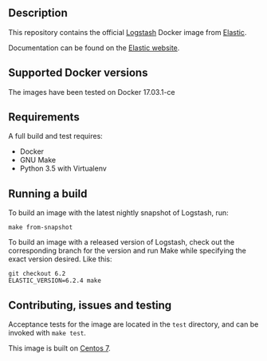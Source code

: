 ## Description

This repository contains the official [Logstash][logstash] Docker image from
[Elastic][elastic].

Documentation can be found on the [Elastic website](https://www.elastic.co/guide/en/logstash/current/docker.html).

[logstash]: https://www.elastic.co/products/logstash
[elastic]: https://www.elastic.co/

## Supported Docker versions

The images have been tested on Docker 17.03.1-ce

## Requirements
A full build and test requires:
* Docker
* GNU Make
* Python 3.5 with Virtualenv

## Running a build
To build an image with the latest nightly snapshot of Logstash, run:
```
make from-snapshot
```

To build an image with a released version of Logstash, check out the corresponding
branch for the version and run Make while specifying the exact version desired.
Like this:
```
git checkout 6.2
ELASTIC_VERSION=6.2.4 make
```

## Contributing, issues and testing

Acceptance tests for the image are located in the `test` directory, and can
be invoked with `make test`.

This image is built on [Centos 7][centos-7].

[centos-7]: https://github.com/CentOS/sig-cloud-instance-images/blob/50281d86d6ed5c61975971150adfd0ede86423bb/docker/Dockerfile
